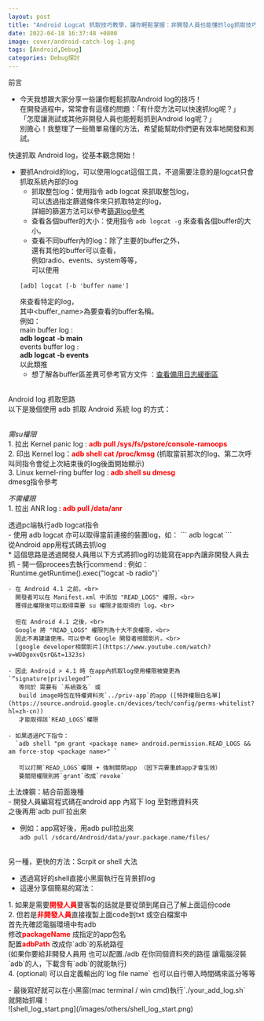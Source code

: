 ```yaml
---
layout: post
title: "Android Logcat 抓取技巧教學，讓你輕鬆掌握：非開發人員也能懂的log抓取技巧！"
date: 2022-04-18 16:37:48 +0800
image: cover/android-catch-log-1.png
tags: [Android,Debug]
categories: Debug探討
---
```


<div class="c-border-main-title-2">前言</div>

* 今天我想跟大家分享一些讓你輕鬆抓取Android log的技巧！<br>
  在開發過程中，常常會有這樣的問題：「有什麼方法可以快速抓log呢？」<br>
  「怎麼讓測試或其他非開發人員也能輕鬆抓到Android log呢？」<br>
  別擔心！我整理了一些簡單易懂的方法，希望能幫助你們更有效率地開發和測試。<br>

<div class="c-border-main-title-2">快速抓取 Android log，從基本觀念開始！</div>

  * 要抓Android的log，可以使用logcat這個工具，不過需要注意的是logcat只會抓取系統內部的log
    - 抓取整包log：使用指令 adb logcat 來抓取整包log，<br>
    可以透過指定篩選條件來只抓取特定的log，<br>
    詳細的篩選方法可以參考[篩選log參考](https://developer.android.com/studio/command-line/logcat#options)
    - 查看各個buffer的大小：使用指令 `adb logcat -g` 來查看各個buffer的大小。
    - 查看不同buffer內的log：除了主要的buffer之外，<br>
    還有其他的buffer可以查看，<br>
    例如radio、events、system等等，<br>
    可以使用    
    ```
    [adb] logcat [-b 'buffer name']
    ```
    來查看特定的log，<br>
    其中<buffer_name>為要查看的buffer名稱。<br>
    例如：<br>
    main buffer log :<br>
    <b>adb logcat -b main</b><br>
    events buffer log : <br>
    <b>adb logcat -b events</b><br>
    以此類推
    - 想了解各buffer區差異可參考官方文件 ：[查看備用日志緩衝區](https://developer.android.com/studio/command-line/logcat#alternativeBuffers)

<br>

<div class="c-border-main-title-2">Android log 抓取思路</div>
<div class="c-border-content-title-4">以下是幾個使用 adb 抓取 Android 系統 log 的方式：</div><br>

<p class ="table_container">
  <i style="text-align: center;">需su權限</i><br>
 1. 拉出 Kernel panic log : <b style="color:red;">adb pull /sys/fs/pstore/console-ramoops</b><br>
 2. 印出 Kernel log：<b style="color:red;">adb shell cat /proc/kmsg</b> (抓取當前那次的log、第二次呼叫同指令會從上次結束後的log後面開始顯示)<br>
 3. Linux kernel-ring buffer log : <b style="color:red;">adb shell su dmesg</b><br>
 <a herf="https://man7.org/linux/man-pages/man1/dmesg.1.html">dmesg指令參考</a>
</p>

<p class ="table_container">
  <i style="text-align: center;">不需權限</i><br>
  1. 拉出 ANR log : <b style="color:red;">adb pull /data/anr</b><br>
</p>

<div class="c-border-content-title-4">透過pc端執行adb logcat指令</div>
  - 使用 adb logcat 亦可以取得當前連接的裝置log，如：
  ```
  adb logcat
  ```

 <br>
 <div class="c-border-content-title-4">從Android app用程式碼去抓log</div>
  * 這個思路是透過開發人員用以下方式將抓log的功能寫在app內讓非開發人員去抓
    - 開一個procees去執行commend :
    例如：`Runtime.getRuntime().exec("logcat -b radio")`

    - 在 Android 4.1 之前，<br>
      開發者可以在 Manifest.xml 中添加 "READ_LOGS" 權限，<br>
      獲得此權限後可以取得需要 su 權限才能取得的 log。<br>

      但在 Android 4.1 之後，<br>
      Google 將 "READ_LOGS" 權限列為十大不良權限，<br>
      因此不再建議使用。可以參考 Google 開發者相關影片。<br>
      [google developer相關影片](https://www.youtube.com/watch?v=WDDgoxvQsrQ&t=1323s)

    - 因此 Android > 4.1 時 在app內抓取log使用權限被變更為 `“signature|privileged”`
       等同於 需要有 `系統簽名` 或
       build image時包在特權資料夾`../priv-app`的app ([特許權限白名單](https://source.android.google.cn/devices/tech/config/perms-whitelist?hl=zh-cn))
       才能取得該`READ_LOGS`權限

    - 如果透過PC下指令：
      `adb shell "pm grant <package name> android.permission.READ_LOGS && am force-stop <package name>" `

       可以打開`READ_LOGS`權限 + 強制關閉app （因下完要重啟app才會生效）
       要關閉權限則將`grant`改成`revoke`



<div class="c-border-content-title-4">土法煉鋼：結合前面幾種</div>
  - 開發人員編寫程式碼在android app 內寫下 log 至對應資料夾<br>
    之後再用`adb pull`拉出來

  - 例如：app寫好後，用adb pull拉出來<br>
      `adb pull /sdcard/Android/data/your.package.name/files/`
<br>

<div class="c-border-content-title-4">另一種，更快的方法：Scrpit or shell 大法</div>

  - 透過寫好的shell直接小黑窗執行在背景抓log
  - 這邊分享個簡易的寫法：<br>
<script src="https://gist.github.com/KuanChunChen/ff02fe2fa4d02a0b6521bdc75ef61666.js"></script>

<p class ="table_container">
  1. 如果是需要<b style="color:red;">開發人員</b>要客製的話就是要從頭到尾自己了解上面這份code<br>
  2. 但若是<b style="color:red;">非開發人員</b>直接複製上面code到txt 或空白檔案中<br>  
     首先先確認電腦環境中有adb<br>
     修改<b style="color:red;">packageName</b> 成指定的app包名<br>
     配置<b style="color:red;">adbPath</b> 改成你`adb`的系統路徑<br>
     (如果你要給非開發人員用 也可以配置./adb 在你同個資料夾的路徑 讓電腦沒裝`adb`的人，下載含有`adb`的就能執行)<br>
  4. (optional) 可以自定義輸出的`log file name` 也可以自行帶入時間碼來區分等等<br>
</p>
  - 最後寫好就可以在小黑窗(mac terminal / win cmd)執行`./your_add_log.sh`<br>
  就開始抓囉！<br>
  ![shell_log_start.png](/images/others/shell_log_start.png)

